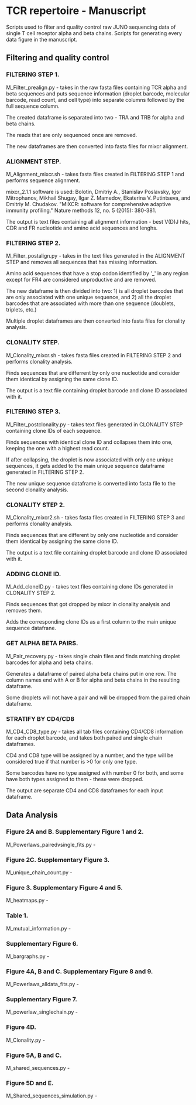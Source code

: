 # TCR repertoire - Manuscript
Scripts used to filter and quality control raw JUNO sequencing data of single T cell receptor alpha and beta chains.
Scripts for generating every data figure in the manuscript.

## Filtering and quality control

### FILTERING STEP 1. 
M_Filter_prealign.py - takes in the raw fasta files containing TCR alpha and beta sequences and puts sequence information (droplet barcode, molecular barcode, read count, and cell type) into separate columns followed by the full sequence column.

The created dataframe is separated into two - TRA and TRB for alpha and beta chains.

The reads that are only sequenced once are removed.

The new dataframes are then converted into fasta files for mixcr alignment.

### ALIGNMENT STEP.
M_Alignment_mixcr.sh - takes fasta files created in FILTERING STEP 1 and performs sequence alignment. 

mixcr_2.1.1 software is used: Bolotin, Dmitriy A., Stanislav Poslavsky, Igor Mitrophanov, Mikhail Shugay, Ilgar Z. Mamedov, Ekaterina V. Putintseva, and Dmitriy M. Chudakov. "MiXCR: software for comprehensive adaptive immunity profiling." Nature methods 12, no. 5 (2015): 380-381.

The output is text files containing all alignment information - best V(D)J hits, CDR and FR nucleotide and amino acid sequences and lenghs.

### FILTERING STEP 2.
M_Filter_postalign.py - takes in the text files generated in the ALIGNMENT STEP and removes all sequences that has missing information.

Amino acid sequences that have a stop codon identified by '_' in any region except for FR4 are considered unproductive and are removed.

The new dataframe is then divided into two: 1) is all droplet barcodes that are only associated with one unique sequence, and 2) all the droplet barcodes that are associated with more than one sequence (doublets, triplets, etc.)

Multiple droplet dataframes are then converted into fasta files for clonality analysis.

### CLONALITY STEP.
M_Clonality_mixcr.sh - takes fasta files created in FILTERING STEP 2 and performs clonality analysis.

Finds sequences that are differrent by only one nucleotide and consider them identical by assigning the same clone ID.

The output is a text file containing droplet barcode and clone ID associated with it.

### FILTERING STEP 3.
M_Filter_postclonality.py - takes text files generated in CLONALITY STEP containing clone IDs of each sequence.

Finds sequences with identical clone ID and collapses them into one, keeping the one with a highest read count.

If after collapsing, the droplet is now associated with only one unique sequences, it gets added to the main unique sequence dataframe generated in FILTERING STEP 2.

The new unique sequence dataframe is converted into fasta file to the second clonality analysis.

### CLONALITY STEP 2.
M_Clonality_mixcr2.sh - takes fasta files created in FILTERING STEP 3 and performs clonality analysis.

Finds sequences that are different by only one nucleotide and consider them identical by assigning the same clone ID.

The output is a text file containing droplet barcode and clone ID associated with it.

### ADDING CLONE ID.
M_Add_cloneID.py - takes text files containing clone IDs generated in CLONALITY STEP 2.

Finds sequences that got dropped by mixcr in clonality analysis and removes them.

Adds the corresponding clone IDs as a first column to the main unique sequence datafrane.

### GET ALPHA BETA PAIRS.
M_Pair_recovery.py - takes single chain files and finds matching droplet barcodes for alpha and beta chains.

Generates a dataframe of paired alpha beta chains put in one row. The column names end with A or B for alpha and beta chains in the resulting dataframe.

Some droplets will not have a pair and will be dropped from the paired chain dataframe.

### STRATIFY BY CD4/CD8
M_CD4_CD8_type.py - takes all tab files containing CD4/CD8 information for each droplet barcode, and takes both paired and single chain dataframes.

CD4 and CD8 type will be assigned by a number, and the type will be considered true if that number is >0 for only one type.

Some barcodes have no type assigned with number 0 for both, and some have both types assigned to them - these were dropped.

The output are separate CD4 and CD8 dataframes for each input dataframe.

## Data Analysis

### Figure 2A and B. Supplementary Figure 1 and 2.
M_Powerlaws_pairedvsingle_fits.py - 

### Figure 2C. Supplementary Figure 3.
M_unique_chain_count.py - 

### Figure 3. Supplementary Figure 4 and 5.
M_heatmaps.py - 

### Table 1.
M_mutual_information.py - 

### Supplementary Figure 6.
M_bargraphs.py - 

### Figure 4A, B and C. Supplementary Figure 8 and 9.
M_Powerlaws_alldata_fits.py - 

### Supplementary Figure 7.
M_powerlaw_singlechain.py - 

### Figure 4D.
M_Clonality.py - 

### Figure 5A, B and C.
M_shared_sequences.py - 

### Figure 5D and E.
M_Shared_sequences_simulation.py - 






